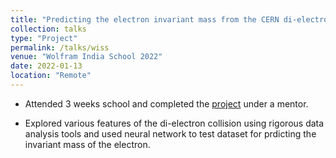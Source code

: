 ```yaml
---
title: "Predicting the electron invariant mass from the CERN di-electron collision data"
collection: talks
type: "Project"
permalink: /talks/wiss
venue: "Wolfram India School 2022"
date: 2022-01-13
location: "Remote"
---
```

* Attended 3 weeks school and completed the [project](https://www.notebookarchive.org/predicting-the-electron-invariant-mass-from-the-cern-dielectron-collision-data--2022-01-5kbhz3u/) under a mentor.

* Explored various features of the di-electron collision using rigorous data analysis tools and used neural network to test dataset for prdicting the invariant mass of the electron.
